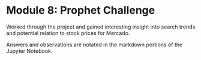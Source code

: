 # Module 8: Prophet Challenge

Worked through the project and gained interesting insight into search trends and potential relation to stock prices for Mercado. 

Answers and observations are notated in the markdown portions of the Jupyter Notebook.


